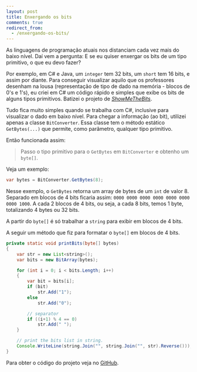 ```yaml
---
layout: post
title: Enxergando os bits
comments: true
redirect_from:
  - /enxergando-os-bits/
---
```



As linguagens de programação atuais nos distanciam cada vez mais do baixo nível. Daí vem a pergunta: E se eu quiser enxergar os bits de um tipo primitivo, o que eu devo fazer?

Por exemplo, em C# e Java, um `integer` tem 32 bits, um `short` tem 16 bits, e assim por diante. Para conseguir visualizar aquilo que os professores desenham na lousa (representação de tipo de dado na memória - blocos de 0's e 1's), eu criei em C# um código rápido e simples que exibe os bits de alguns tipos primitivos. Batizei o projeto de [_ShowMeTheBits_][1].

Tudo fica muito simples quando se trabalha com C#, inclusive para visualizar o dado em baixo nível. Para chegar a informação (ao bit), utilizei apenas a classe `BitConverter`. Essa classe tem o método estático `GetBytes(...)` que permite, como parâmetro, qualquer tipo primitivo.

Então funcionada assim:

> Passo o tipo primitivo para o `GetBytes` em `BitConverter` e obtenho um `byte[]`.

Veja um exemplo:

```java
var bytes = BitConverter.GetBytes(8);
```
Nesse exemplo, o `GetBytes` retorna um array de bytes de um `int` de valor 8. Separado em blocos de 4 bits ficaria assim: `0000 0000 0000 0000 0000 0000 0000 1000`. A cada 2 blocos de 4 bits, ou seja, a cada 8 bits, temos 1 byte, totalizando 4 bytes ou 32 bits.


A partir do `byte[]` é só trabalhar a `string` para exibir em blocos de 4 bits.

A seguir um método que fiz para formatar o `byte[]` em blocos de 4 bits.

```java
private static void printBits(byte[] bytes)
{
    var str = new List<string>();
    var bits = new BitArray(bytes);

    for (int i = 0; i < bits.Length; i++)
    {
        var bit = bits[i];
        if (bit)
            str.Add("1");
        else
            str.Add("0");

        // separator
        if ((i+1) % 4 == 0)
            str.Add(" ");
    }

    // print the bits list in string.
    Console.WriteLine(string.Join("", string.Join("", str).Reverse()));
}
```



Para obter o código do projeto veja no [GitHub][1].

  [1]: https://github.com/andrenmaia/ShowMeTheBits
